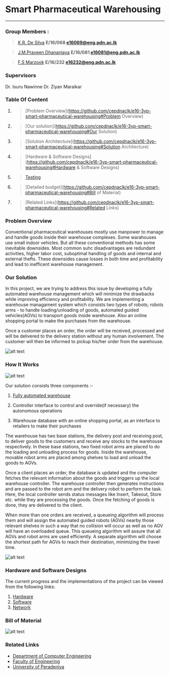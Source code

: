 # Smart Pharmaceutical Warehousing
---

### Group Members :
>[K.R. De Silva](https://github.com/RashmikaDeSilva) **E/16/068   e16069@eng.pdn.ac.lk**

>[J.M.Praveen Dhananjaya](https://github.com/praveendhananjaya) **E/16/081   e16081@eng.pdn.ac.lk**

>[F.S Marzook](https://github.com/ShamraMarzook) **E/16/232   e16232@eng.pdn.ac.lk**

### Supervisors
Dr. Isuru Nawinne
Dr. Ziyan Maraikar

### Table Of Content
1. >[Problem Overview](https://github.com/cepdnaclk/e16-3yp-smart-pharmaceutical-warehousing#Problem Overview)
2. >[Our solution](https://github.com/cepdnaclk/e16-3yp-smart-pharmaceutical-warehousing#Our Solution)
3. >[Solution Architecture](https://github.com/cepdnaclk/e16-3yp-smart-pharmaceutical-warehousing#Solution Architecture)
4. >[Hardware & Software Designs](https://github.com/cepdnaclk/e16-3yp-smart-pharmaceutical-warehousing#Hardware & Software Designs)
5. >[Testing](https://github.com/cepdnaclk/e16-3yp-smart-pharmaceutical-warehousing#Testing)
6. >[Detailed budget](https://github.com/cepdnaclk/e16-3yp-smart-pharmaceutical-warehousing#Bill of Material)
7. >[Related Links](https://github.com/cepdnaclk/e16-3yp-smart-pharmaceutical-warehousing#Related Links)

### Problem Overview
Conventional pharmaceutical warehouses mostly use manpower to manage and handle goods inside their warehouse complexes. Some warahouses use small indoor vehicles. But all these conventional methods has some inevitable downsides. Most common suhc disadvantages are redundant activities, higher labor cost, suboptimal handling of goods and internal and external thefts. These downsides cause losses in both time and profitability and lead to inefficent warehouse management. 

### Our Solution
In this project, we are trying to address this issue by developing a fully automated warehouse management which will minimize the drawbacks while improving efficiency and profitability. We are implementing a warehouse managament system which consists two types of robots; robots arms - to handle loading/unloading of goods, automated guided vehicles(AGVs) to transport goods inside warehouse. Also an online shopping portal to make the purchases from the warehouse.

Once a customer places an order, the order will be received, processed and will be delivered to the delivery station without any human involvement. The customer will then be informed to pickup his/her order from the warehouse.

   ![alt text](https://github.com/cepdnaclk/e16-3yp-smart-pharmaceutical-warehousing/blob/main/docs/Overall.png?raw=true)

 

### How It Works 
   ![alt text](https://github.com/cepdnaclk/e16-3yp-smart-pharmaceutical-warehousing/blob/main/docs/line.png?raw=true)
   
Our solution consists three components :-
  1. [Fully automated warehouse](https://github.com/cepdnaclk/e16-3yp-smart-pharmaceutical-warehousing/blob/main/Hardware)
  
  2. Controller interface to control and override(if necessary) the autonomous operations
  
  3. Warehouse database with an online shopping portal, as an interface to retailers to make their purchases

The warehouse has two base stations, the delivery post and receiving post, to deliver goods to the customers and receive any stocks to the warehouse respectively. In these base stations, two fixed robot arms are placed to do the loading and unloading process for goods.  Inside the warehouse, movable robot arms are placed among shelves to load and unload the goods to AGVs.

Once a client places an order, the database is updated and the computer fetches the relevant information about the goods and triggers up the local warehouse controller. The warehouse controller then generates instructions and are passed to the robot arm and the delivery robot to perform the task. Here, the local controller sends status messages like Insert, Takeout, Store etc. while they are processing the goods. Once the fetching of goods is done, they are delivered to the client.

When more than one orders are received, a queueing algorithm will process them and will assign the automated guided robots (AGVs) nearby those relevant shelves in such a way that no collision will occur as well as no AGV will have an overloaded queue. This queueing algorithm will assure that all AGVs and robot arms are used efficiently. A separate algorithm will choose the shortest path for AGVs to reach their destination, minimizing the travel time. 

 ![alt text](https://github.com/cepdnaclk/e16-3yp-smart-pharmaceutical-warehousing/blob/main/docs/solution%20overview.PNG)

### Hardware and Software Designs
The current progress and the implementations of the project can be viewed from the following links:
1. [Hardware](https://github.com/cepdnaclk/e16-3yp-smart-pharmaceutical-warehousing/tree/main/Hardware)
2. [Software](https://github.com/cepdnaclk/e16-3yp-smart-pharmaceutical-warehousing/tree/main/Software)
3. [Network](https://github.com/cepdnaclk/e16-3yp-smart-pharmaceutical-warehousing/tree/main/Network)

### Bill of Material
 ![alt text](https://github.com/cepdnaclk/e16-3yp-smart-pharmaceutical-warehousing/blob/main/docs/Bill%20of%20Material.PNG)
 
### Related Links
- [Department of Computer Engineering](http://www.ce.pdn.ac.lk/)
- [Faculty of Engineering](http://eng.pdn.ac.lk/)
- [University of Peradeniya](https://www.pdn.ac.lk/)

